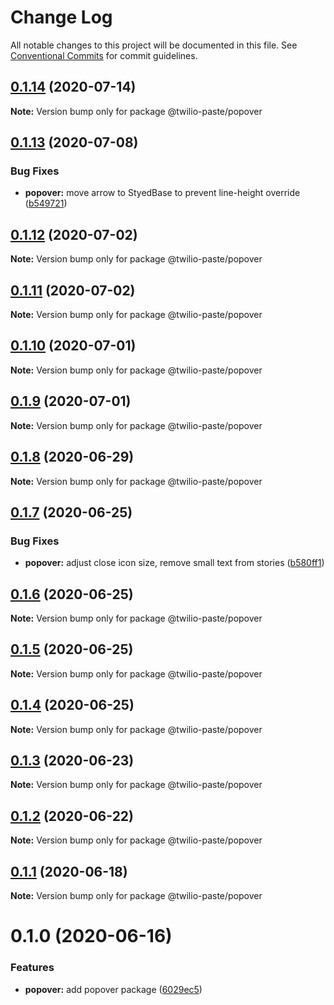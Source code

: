 # Change Log

All notable changes to this project will be documented in this file.
See [Conventional Commits](https://conventionalcommits.org) for commit guidelines.

## [0.1.14](https://github.com/twilio-labs/paste/compare/@twilio-paste/popover@0.1.13...@twilio-paste/popover@0.1.14) (2020-07-14)

**Note:** Version bump only for package @twilio-paste/popover





## [0.1.13](https://github.com/twilio-labs/paste/compare/@twilio-paste/popover@0.1.12...@twilio-paste/popover@0.1.13) (2020-07-08)


### Bug Fixes

* **popover:** move arrow to StyedBase to prevent line-height override ([b549721](https://github.com/twilio-labs/paste/commit/b549721b12673fa2a68b8eced86bda99063d2f40))





## [0.1.12](https://github.com/twilio-labs/paste/compare/@twilio-paste/popover@0.1.11...@twilio-paste/popover@0.1.12) (2020-07-02)

**Note:** Version bump only for package @twilio-paste/popover





## [0.1.11](https://github.com/twilio-labs/paste/compare/@twilio-paste/popover@0.1.10...@twilio-paste/popover@0.1.11) (2020-07-02)

**Note:** Version bump only for package @twilio-paste/popover





## [0.1.10](https://github.com/twilio-labs/paste/compare/@twilio-paste/popover@0.1.9...@twilio-paste/popover@0.1.10) (2020-07-01)

**Note:** Version bump only for package @twilio-paste/popover





## [0.1.9](https://github.com/twilio-labs/paste/compare/@twilio-paste/popover@0.1.8...@twilio-paste/popover@0.1.9) (2020-07-01)

**Note:** Version bump only for package @twilio-paste/popover





## [0.1.8](https://github.com/twilio-labs/paste/compare/@twilio-paste/popover@0.1.7...@twilio-paste/popover@0.1.8) (2020-06-29)

**Note:** Version bump only for package @twilio-paste/popover





## [0.1.7](https://github.com/twilio-labs/paste/compare/@twilio-paste/popover@0.1.6...@twilio-paste/popover@0.1.7) (2020-06-25)


### Bug Fixes

* **popover:** adjust close icon size, remove small text from stories ([b580ff1](https://github.com/twilio-labs/paste/commit/b580ff152553a2804ad2877cd90d5e9e76a2ef6d))





## [0.1.6](https://github.com/twilio-labs/paste/compare/@twilio-paste/popover@0.1.5...@twilio-paste/popover@0.1.6) (2020-06-25)

**Note:** Version bump only for package @twilio-paste/popover





## [0.1.5](https://github.com/twilio-labs/paste/compare/@twilio-paste/popover@0.1.4...@twilio-paste/popover@0.1.5) (2020-06-25)

**Note:** Version bump only for package @twilio-paste/popover





## [0.1.4](https://github.com/twilio-labs/paste/compare/@twilio-paste/popover@0.1.3...@twilio-paste/popover@0.1.4) (2020-06-25)

**Note:** Version bump only for package @twilio-paste/popover





## [0.1.3](https://github.com/twilio-labs/paste/compare/@twilio-paste/popover@0.1.2...@twilio-paste/popover@0.1.3) (2020-06-23)

**Note:** Version bump only for package @twilio-paste/popover





## [0.1.2](https://github.com/twilio-labs/paste/compare/@twilio-paste/popover@0.1.1...@twilio-paste/popover@0.1.2) (2020-06-22)

**Note:** Version bump only for package @twilio-paste/popover





## [0.1.1](https://github.com/twilio-labs/paste/compare/@twilio-paste/popover@0.1.0...@twilio-paste/popover@0.1.1) (2020-06-18)

**Note:** Version bump only for package @twilio-paste/popover





# 0.1.0 (2020-06-16)


### Features

* **popover:** add popover package ([6029ec5](https://github.com/twilio-labs/paste/commit/6029ec5771f3bd47efd7150a718a64144019fcbb))
